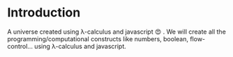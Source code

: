# Introduction
A universe created using λ-calculus and javascript 😍 . We will create all the programming/computational constructs like numbers, boolean, flow-control... using λ-calculus and javascript.
